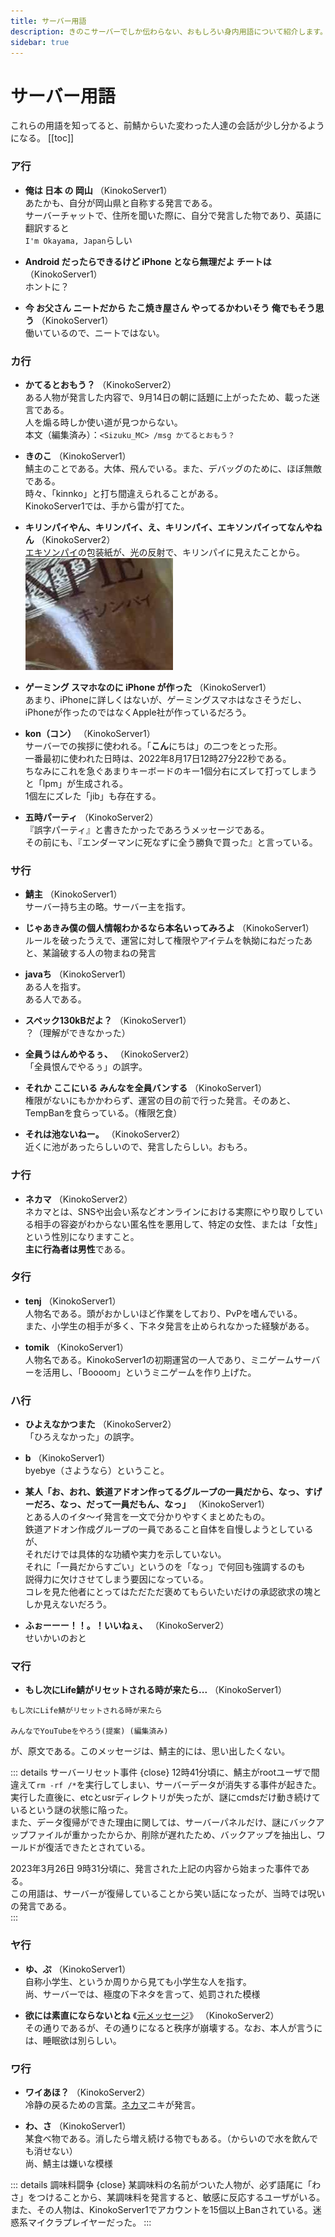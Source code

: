 ```yaml
---
title: サーバー用語
description: きのこサーバーでしか伝わらない、おもしろい身内用語について紹介します。
sidebar: true
---
```

# サーバー用語
これらの用語を知ってると、前鯖からいた変わった人達の会話が少し分かるようになる。
[[toc]]

### ア行
* **俺は 日本 の 岡山** （KinokoServer1）<br>
あたかも、自分が岡山県と自称する発言である。<br>
サーバーチャットで、住所を聞いた際に、自分で発言した物であり、英語に翻訳すると<br>
`I'm Okayama, Japan`らしい

* **Android だったらできるけど iPhone となら無理だよ チートは** （KinokoServer1）<br>
ホントに？

* **今 お父さん ニートだから たこ焼き屋さん やってるかわいそう 俺でもそう思う** （KinokoServer1）<br>
働いているので、ニートではない。

### カ行
* **かてるとおもう？** （KinokoServer2）<br>
ある人物が発言した内容で、9月14日の朝に話題に上がったため、載った迷言である。<br>
人を煽る時しか使い道が見つからない。<br>
本文（編集済み）：`<Sizuku_MC> /msg かてるとおもう？`

* **きのこ** （KinokoServer1）<br>
鯖主のことである。大体、飛んでいる。また、デバッグのために、ほぼ無敵である。<br>
時々、「kinnko」と打ち間違えられることがある。<br>
KinokoServer1では、手から雷が打てた。

* **キリンパイやん、キリンパイ、え、キリンパイ、エキソンパイってなんやねん** （KinokoServer2）<br>
[エキソンパイ](https://www.sanmangoku.co.jp/products/ekisonpai/)の包装紙が、光の反射で、キリンパイに見えたことから。
![エキソンパイの画像](../images/serverword/ekisonpie.png)

* **ゲーミング スマホなのに iPhone が作った** （KinokoServer1）<br>
あまり、iPhoneに詳しくはないが、ゲーミングスマホはなさそうだし、iPhoneが作ったのではなくApple社が作っているだろう。

* **kon（コン）** （KinokoServer1）<br>
サーバーでの挨拶に使われる。「**こん**にちは」の二つをとった形。<br>
一番最初に使われた日時は、2022年8月17日12時27分22秒である。<br>
ちなみにこれを急ぐあまりキーボードのキー1個分右にズレて打ってしまうと「lpm」が生成される。<br>
1個左にズレた「jib」も存在する。

* **五時パーティ** （KinokoServer2）<br>
『誤字パーティ』と書きたかったであろうメッセージである。<br>
その前にも、『エンダーマンに死なずに全う勝負で買った』と言っている。

### サ行
* **鯖主** （KinokoServer1）<br>
サーバー持ち主の略。サーバー主を指す。

* **じゃあきみ僕の個人情報わかるなら本名いってみろよ** （KinokoServer1）<br>
ルールを破ったうえで、運営に対して権限やアイテムを執拗にねだったあと、某論破する人の物まねの発言

* **javaち** （KinokoServer1）<br>
ある人を指す。<br>
ある人である。

* **スペック130kBだよ？** （KinokoServer1）<br>
？（理解ができなかった）

* **全員うはんめやるぅ、** （KinokoServer2）  
「全員恨んでやるぅ」の誤字。

* **それか ここにいる みんなを全員バンする** （KinokoServer1）<br>
権限がないにもかかわらず、運営の目の前で行った発言。そのあと、TempBanを食らっている。（権限乞食）

* **それは池ないねー。** （KinokoServer2）<br>
近くに池があったらしいので、発言したらしい。おもろ。

### ナ行
* **ネカマ** （KinokoServer2）<br>
ネカマとは、SNSや出会い系などオンラインにおける実際にやり取りしている相手の容姿がわからない匿名性を悪用して、特定の女性、または「女性」という性別になりますこと。<br>
**主に行為者は男性**である。

### タ行
* **tenj** （KinokoServer1）<br>
人物名である。頭がおかしいほど作業をしており、PvPを嗜んでいる。<br>
また、小学生の相手が多く、下ネタ発言を止められなかった経験がある。<br>

* **tomik** （KinokoServer1）<br>
人物名である。KinokoServer1の初期運営の一人であり、ミニゲームサーバーを活用し、「Boooom」というミニゲームを作り上げた。

### ハ行
* **ひよえなかつまた** （KinokoServer2）<br>
「ひろえなかった」の誤字。

* **b** （KinokoServer1）<br>
byebye（さようなら）ということ。

* **某人「お、おれ、鉄道アドオン作ってるグループの一員だから、なっ、すげーだろ、なっ、だって一員だもん、なっ」** （KinokoServer1）<br>
とある人のイタ～イ発言を一文で分かりやすくまとめたもの。<br>
鉄道アドオン作成グループの一員であること自体を自慢しようとしているが、<br>
それだけでは具体的な功績や実力を示していない。<br>
それに「一員だからすごい」というのを「なっ」で何回も強調するのも<br>
説得力に欠けさせてしまう要因になっている。<br>
コレを見た他者にとってはただただ褒めてもらいたいだけの承認欲求の塊としか見えないだろう。

* **ふぉーーー！！。！いいねぇ、** （KinokoServer2）<br>
せいかいのおと

### マ行
* **もし次にLife鯖がリセットされる時が来たら...** （KinokoServer1）<br>
```
もし次にLife鯖がリセットされる時が来たら

みんなでYouTubeをやろう(提案) (編集済み)
```
が、原文である。このメッセージは、鯖主的には、思い出したくない。

::: details サーバーリセット事件 {close}
12時41分頃に、鯖主がrootユーザで間違えて`rm -rf /*`を実行してしまい、サーバーデータが消失する事件が起きた。  
実行した直後に、etcとusrディレクトリが失ったが、謎にcmdsだけ動き続けているという謎の状態に陥った。  
また、データ復帰ができた理由に関しては、サーバーパネルだけ、謎にバックアップファイルが重かったからか、削除が遅れたため、バックアップを抽出し、ワールドが復活できたとされている。  

2023年3月26日 9時31分頃に、発言された上記の内容から始まった事件である。  
この用語は、サーバーが復帰していることから笑い話になったが、当時では呪いの発言である。  
:::

### ヤ行
* **ゆ、ぷ** （KinokoServer1）<br>
自称小学生、というか周りから見ても小学生な人を指す。<br>
尚、サーバーでは、極度の下ネタを言って、処罰された模様

* **欲には素直にならないとね** 《[元メッセージ](https://discord.com/channels/1274617838212218893/1332603981666717747/1346157720981475480)》 （KinokoServer2）<br>
その通りであるが、その通りになると秩序が崩壊する。なお、本人が言うには、睡眠欲は別らしい。

### ワ行
* **ワイあほ？** （KinokoServer2）<br>
冷静の戻るための言葉。[ネカマ](#ナ行)ニキが発言。

* **わ、さ** （KinokoServer1）<br>
某食べ物である。消したら増え続ける物でもある。（からいので水を飲んでも消せない）<br>
尚、鯖主は嫌いな模様

::: details 調味料闘争 {close}
某調味料の名前がついた人物が、必ず語尾に「わさ」をつけることから、某調味料を発言すると、敏感に反応するユーザがいる。  
また、その人物は、KinokoServer1でアカウントを15個以上Banされている。迷惑系マイクラプレイヤーだった。
:::